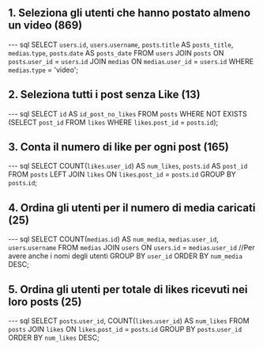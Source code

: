 ## 1. Seleziona gli utenti che hanno postato almeno un video (869)

--- sql
SELECT `users`.`id`, `users`.`username`, `posts`.`title` AS `posts_title`, `medias`.`type`, `posts`.`date` AS `posts_date`
FROM `users`
JOIN `posts` ON `posts`.`user_id` = `users`.`id`
JOIN `medias` ON `medias`.`user_id` = `users`.`id`
WHERE `medias`.`type` = 'video';

## 2. Seleziona tutti i post senza Like (13)

--- sql
SELECT `id` AS `id_post_no_likes`
FROM `posts`
WHERE NOT EXISTS (SELECT `post_id` FROM `likes` WHERE `likes`.`post_id` = `posts`.`id`);

## 3. Conta il numero di like per ogni post (165)

--- sql
SELECT COUNT(`likes`.`user_id`) AS `num_likes`, `posts`.`id` AS `post_id`
FROM `posts`
LEFT JOIN `likes` ON `likes`.`post_id` = `posts`.`id`
GROUP BY `posts`.`id`;

## 4. Ordina gli utenti per il numero di media caricati (25)

--- sql
SELECT COUNT(`medias`.`id`) AS `num_media`, `medias`.`user_id`, `users`.`username`
FROM `medias`
JOIN `users` ON `users`.`id` = `medias`.`user_id` //Per avere anche i nomi degli utenti
GROUP BY `user_id`
ORDER BY `num_media` DESC;

## 5. Ordina gli utenti per totale di likes ricevuti nei loro posts (25)

--- sql
SELECT `posts`.`user_id`, COUNT(`likes`.`user_id`) AS `num_likes`
FROM `posts`
JOIN `likes` ON `likes`.`post_id` = `posts`.`id`
GROUP BY `posts`.`user_id`
ORDER BY `num_likes` DESC;
